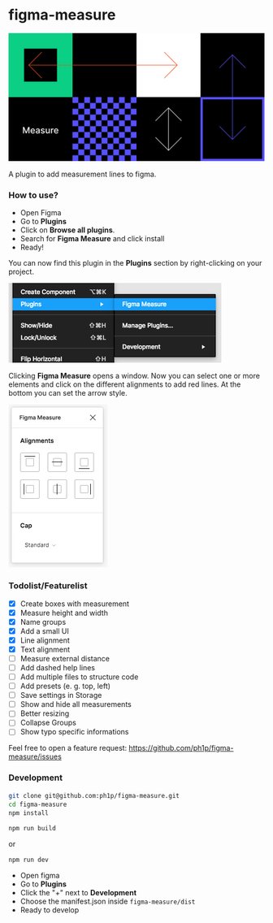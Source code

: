  # figma-measure

![](./assets/header.png)

A plugin to add measurement lines to figma.

### How to use?

* Open Figma
* Go to **Plugins**
* Click on **Browse all plugins**.
* Search for **Figma Measure** and click install
* Ready!

You can now find this plugin in the **Plugins** section by right-clicking on your project.

![](./assets/context-menu.png)

Clicking **Figma Measure** opens a window.
Now you can select one or more elements and click on the different alignments to add red lines.
At the bottom you can set the arrow style.

![](./assets/ui.png)


### Todolist/Featurelist

- [x] Create boxes with measurement
- [x] Measure height and width
- [x] Name groups
- [x] Add a small UI
- [x] Line alignment
- [x] Text alignment
- [ ] Measure external distance
- [ ] Add dashed help lines
- [ ] Add multiple files to structure code
- [ ] Add presets (e. g. top, left)
- [ ] Save settings in Storage
- [ ] Show and hide all measurements
- [ ] Better resizing
- [ ] Collapse Groups
- [ ] Show typo specific informations

Feel free to open a feature request: https://github.com/ph1p/figma-measure/issues

### Development

```bash
git clone git@github.com:ph1p/figma-measure.git
cd figma-measure
npm install
```

```bash
npm run build
```
or

```bash
npm run dev
```

* Open figma
* Go to **Plugins**
* Click the "+" next to **Development**
* Choose the manifest.json inside `figma-measure/dist`
* Ready to develop